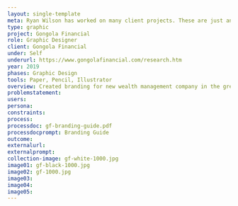 ```yaml
---
layout: single-template
meta: Ryan Wilson has worked on many client projects. These are just an example of some of the excellent product design work that he could do on your project.
type: graphic
project: Gongola Financial
role: Graphic Designer
client: Gongola Financial
under: Self
underurl: https://www.gongolafinancial.com/research.htm
year: 2019
phases: Graphic Design
tools: Paper, Pencil, Illustrator
overview: Created branding for new wealth management company in the greater Cincinnati area.
problemstatement:
users:
persona:
constraints:
process:
processdoc: gf-branding-guide.pdf
processdocprompt: Branding Guide
outcome:
externalurl:
externalprompt:
collection-image: gf-white-1000.jpg
image01: gf-black-1000.jpg
image02: gf-1000.jpg
image03:
image04:
image05:
---
```

